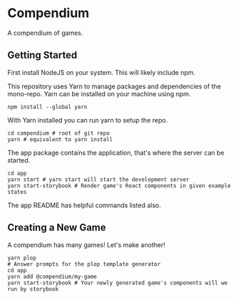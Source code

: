 # Compendium

A compendium of games.

## Getting Started

First install NodeJS on your system. This will likely include npm.

This repository uses Yarn to manage packages and dependencies of the mono-repo. Yarn can be installed on your machine using npm.

```
npm install --global yarn
```

With Yarn installed you can run yarn to setup the repo.

```
cd compendium # root of git repo
yarn # equivalent to yarn install
```

The app package contains the application, that's where the server can be started.

```
cd app
yarn start # yarn start will start the development server
yarn start-storybook # Render game's React components in given example states
```

The app README has helpful commands listed also.

## Creating a New Game

A compendium has many games! Let's make another!

```
yarn plop
# Answer prompts for the plop template generator
cd app
yarn add @compendium/my-game
yarn start-storybook # Your newly generated game's components will we run by storybook
```
